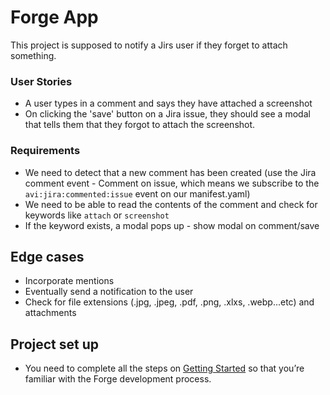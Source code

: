 # Forge App

This project is supposed to notify a Jirs user if they forget to attach something. 

### User Stories
- A user types in a comment and says they have attached a screenshot
- On clicking the 'save' button on a Jira issue, they should see a modal that tells them that they forgot to attach the screenshot. 


### Requirements

- We need to detect that a new comment has been created (use the Jira comment event - Comment on issue, which means we subscribe to the `avi:jira:commented:issue` event on our manifest.yaml)
- We need to be able to read the contents of the comment and check for keywords like `attach` or `screenshot`
- If the keyword exists, a modal pops up - show modal on comment/save


## Edge cases

- Incorporate mentions 
- Eventually send a notification to the user
- Check for file extensions (.jpg, .jpeg, .pdf, .png, .xlxs, .webp...etc) and attachments

## Project set up

 - You need to complete all the steps on [Getting Started](https://developer.atlassian.com/platform/forge/getting-started/) so that you’re familiar with the Forge development process.



